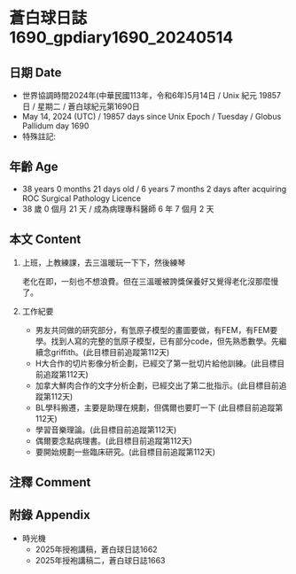 [_metadata_:encoding]: - "utf-8"
[_metadata_:language]: - "zh-Hant-TW"
[_metadata_:fileformat]: - "markdown"
[_metadata_:MIME_type]: - "text/plain"
[_metadata_:markdown_version]: - "commonmark version 0.30"
[_metadata_:markdown_spec]: - "https://spec.commonmark.org/0.30/"

# 蒼白球日誌1690_gpdiary1690_20240514 #

## 日期 Date ##

* 世界協調時間2024年(中華民國113年，令和6年)5月14日 / Unix 紀元 19857 日 / 星期二 / 蒼白球紀元第1690日
* May 14, 2024 (UTC) / 19857 days since Unix Epoch / Tuesday / Globus Pallidum day 1690
* 特殊註記:

## 年齡 Age ##

* 38 years 0 months 21 days old / 6 years 7 months 2 days after acquiring ROC Surgical Pathology Licence
* 38 歲 0 個月 21 天 / 成為病理專科醫師 6 年 7 個月 2 天

## 本文 Content ##

1. 上班，上教練課，去三溫暖玩一下下，然後練琴

    老化在即，一刻也不想浪費。但在三溫暖被誇獎保養好又覺得老化沒那麼慢了。

2. 工作紀要

    - 男友共同做的研究部分，有氫原子模型的畫圖要做，有FEM，有FEM要學。找到人寫的完整的氫原子模型，已有部分code，但先熟悉數學。先繼續念griffith。(此目標目前追蹤第112天)
    - H大合作的切片影像分析企劃，已經交了第一批切片給他訓練。(此目標目前追蹤第112天)
    - 加拿大鮮肉合作的文字分析企劃，已經交出了第二批指示。(此目標目前追蹤第112天)
    - BL學科搬遷，主要是助理在規劃，但偶爾也要盯一下 (此目標目前追蹤第112天)
    - 學習音樂理論。(此目標目前追蹤第112天)
    - 偶爾要念點病理書。(此目標目前追蹤第112天)
    - 要開始規劃一些臨床研究。(此目標目前追蹤第112天)

## 注釋 Comment ##


## 附錄 Appendix ##

* 時光機
    - 2025年授袍講稿，蒼白球日誌1662
    - 2025年授袍講稿二，蒼白球日誌1663
